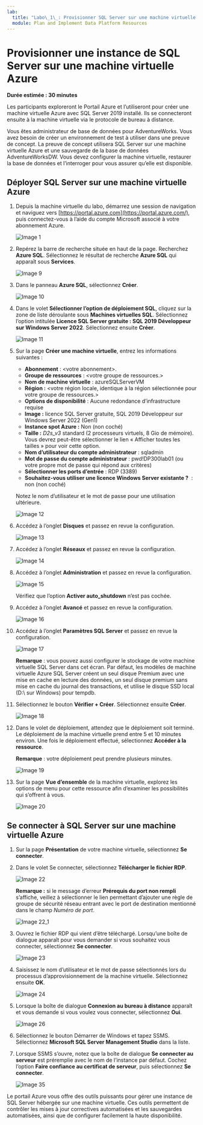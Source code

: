 ```yaml
---
lab:
  title: "Labo\_1\_: Provisionner SQL Server sur une machine virtuelle Azure"
  module: Plan and Implement Data Platform Resources
---
```


# Provisionner une instance de SQL Server sur une machine virtuelle Azure

**Durée estimée : 30 minutes**

Les participants exploreront le Portail Azure et l’utiliseront pour créer une machine virtuelle Azure avec SQL Server 2019 installé. Ils se connecteront ensuite à la machine virtuelle via le protocole de bureau à distance.

Vous êtes administrateur de base de données pour AdventureWorks. Vous avez besoin de créer un environnement de test à utiliser dans une preuve de concept. La preuve de concept utilisera SQL Server sur une machine virtuelle Azure et une sauvegarde de la base de données AdventureWorksDW. Vous devez configurer la machine virtuelle, restaurer la base de données et l’interroger pour vous assurer qu’elle est disponible.

## Déployer SQL Server sur une machine virtuelle Azure

1. Depuis la machine virtuelle du labo, démarrez une session de navigation et naviguez vers [https://portal.azure.com](https://portal.azure.com/), puis connectez-vous à l’aide du compte Microsoft associé à votre abonnement Azure.

    ![Image 1](../images/dp-300-module-01-lab-01.png)

1. Repérez la barre de recherche située en haut de la page. Recherchez **Azure SQL**. Sélectionnez le résultat de recherche **Azure SQL** qui apparaît sous **Services**.

    ![Image 9](../images/dp-300-module-01-lab-09.png)

1. Dans le panneau **Azure SQL**, sélectionnez **Créer**.

    ![Image 10](../images/dp-300-module-01-lab-10.png)

1. Dans le volet **Sélectionner l’option de déploiement SQL**, cliquez sur la zone de liste déroulante sous **Machines virtuelles SQL**. Sélectionnez l’option intitulée **Licence SQL Server gratuite : SQL 2019 Développeur sur Windows Server 2022**. Sélectionnez ensuite **Créer**.

    ![Image 11](../images/dp-300-module-01-lab-11.png)

1. Sur la page **Créer une machine virtuelle**, entrez les informations suivantes :

    - **Abonnement** : &lt;votre abonnement&gt;.
    - **Groupe de ressources** : &lt;votre groupe de ressources.&gt;
    - **Nom de machine virtuelle** : azureSQLServerVM
    - **Région :** &lt;votre région locale, identique à la région sélectionnée pour votre groupe de ressources.&gt;
    - **Options de disponibilité** : Aucune redondance d’infrastructure requise
    - **Image :** licence SQL Server gratuite, SQL 2019 Développeur sur Windows Server 2022 (Gen1)
    - **Instance spot Azure :** Non (non coché)
    - **Taille :** *D2s_v3* standard (2 processeurs virtuels, 8 Gio de mémoire). Vous devrez peut-être sélectionner le lien « Afficher toutes les tailles » pour voir cette option.
    - **Nom d’utilisateur du compte administrateur** : sqladmin
    - **Mot de passe du compte administrateur** : pwd!DP300lab01 (ou votre propre mot de passe qui répond aux critères)
    - **Sélectionner les ports d’entrée** : RDP (3389)
    - **Souhaitez-vous utiliser une licence Windows Server existante ?**  : non (non coché)

    Notez le nom d’utilisateur et le mot de passe pour une utilisation ultérieure.

    ![Image 12](../images/dp-300-module-01-lab-12.png)

1. Accédez à l’onglet **Disques** et passez en revue la configuration.

    ![Image 13](../images/dp-300-module-01-lab-13.png)

1. Accédez à l’onglet **Réseaux** et passez en revue la configuration.

    ![Image 14](../images/dp-300-module-01-lab-14.png)

1. Accédez à l’onglet **Administration** et passez en revue la configuration.

    ![Image 15](../images/dp-300-module-01-lab-15.png)

    Vérifiez que l’option **Activer auto_shutdown** n’est pas cochée.

1. Accédez à l’onglet **Avancé** et passez en revue la configuration.

    ![Image 16](../images/dp-300-module-01-lab-16.png)

1. Accédez à l’onglet **Paramètres SQL Server** et passez en revue la configuration.

    ![Image 17](../images/dp-300-module-01-lab-17.png)

    **Remarque** : vous pouvez aussi configurer le stockage de votre machine virtuelle SQL Server dans cet écran. Par défaut, les modèles de machine virtuelle Azure SQL Server créent un seul disque Premium avec une mise en cache en lecture des données, un seul disque premium sans mise en cache du journal des transactions, et utilise le disque SSD local (D:\ sur Windows) pour tempdb.

1. Sélectionnez le bouton **Vérifier + Créer**. Sélectionnez ensuite **Créer**.

    ![Image 18](../images/dp-300-module-01-lab-18.png)

1. Dans le volet de déploiement, attendez que le déploiement soit terminé. Le déploiement de la machine virtuelle prend entre 5 et 10 minutes environ. Une fois le déploiement effectué, sélectionnez **Accéder à la ressource**.

    **Remarque** : votre déploiement peut prendre plusieurs minutes.

    ![Image 19](../images/dp-300-module-01-lab-19.png)

1. Sur la page **Vue d’ensemble** de la machine virtuelle, explorez les options de menu pour cette ressource afin d’examiner les possibilités qui s’offrent à vous.

    ![Image 20](../images/dp-300-module-01-lab-20.png)

## Se connecter à SQL Server sur une machine virtuelle Azure

1. Sur la page **Présentation** de votre machine virtuelle, sélectionnez **Se connecter**.

1. Dans le volet Se connecter, sélectionnez **Télécharger le fichier RDP**.

    ![Image 22](../images/dp-300-module-01-lab-22.png)

    **Remarque :** si le message d’erreur **Prérequis du port non rempli** s’affiche, veillez à sélectionner le lien permettant d’ajouter une règle de groupe de sécurité réseau entrant avec le port de destination mentionné dans le champ *Numéro de port*.

    ![Image 22_1](../images/dp-300-module-01-lab-22_1.png)

1. Ouvrez le fichier RDP qui vient d’être téléchargé. Lorsqu’une boîte de dialogue apparaît pour vous demander si vous souhaitez vous connecter, sélectionnez **Se connecter**.

    ![Image 23](../images/dp-300-module-01-lab-23.png)

1. Saisissez le nom d’utilisateur et le mot de passe sélectionnés lors du processus d’approvisionnement de la machine virtuelle. Sélectionnez ensuite **OK**.

    ![Image 24](../images/dp-300-module-01-lab-24.png)

1. Lorsque la boîte de dialogue **Connexion au bureau à distance** apparaît et vous demande si vous voulez vous connecter, sélectionnez **Oui**.

    ![Image 26](../images/dp-300-module-01-lab-26.png)

1. Sélectionnez le bouton Démarrer de Windows et tapez SSMS. Sélectionnez **Microsoft SQL Server Management Studio** dans la liste.  

1. Lorsque SSMS s’ouvre, notez que la boîte de dialogue **Se connecter au serveur** est préremplie avec le nom de l’instance par défaut. Cochez l’option **Faire confiance au certificat de serveur**, puis sélectionnez **Se connecter**.

    ![Image 35](../images/dp-300-module-01-lab-35.png)

Le portail Azure vous offre des outils puissants pour gérer une instance de SQL Server hébergée sur une machine virtuelle. Ces outils permettent de contrôler les mises à jour correctives automatisées et les sauvegardes automatisées, ainsi que de configurer facilement la haute disponibilité.
